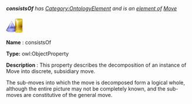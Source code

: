 ___consistsOf__ 
 has
 [Category:OntologyElement](../../Category/OntologyElement "Category:OntologyElement") 
 and is an
 [element of](../../Property/ElementOf "Property:ElementOf") 
[Move](../../Submissions/Move "Submissions:Move")_




  





[![ObjectProperty](../images/thumb/c/c3/ObjectProperty.gif/45px-ObjectProperty.gif)](../../Image/ObjectProperty.gif "ObjectProperty")


__Name__ 
 : consistsOf
 



__Type:__ 
 owl:ObjectProperty
 



__Description__ 
 : This property describes the decomposition of an instance of Move into discrete, subsidiary move.
 



  





 The sub-moves into which the move is decomposed form a logical whole, although the entire picture may not be completely known, and the sub-moves are constitutive of the general move.